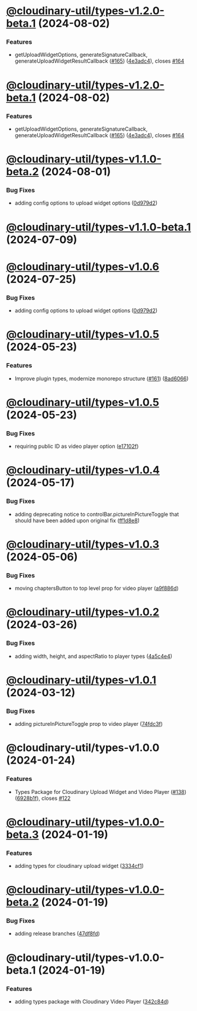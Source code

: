 # [@cloudinary-util/types-v1.2.0-beta.1](https://github.com/cloudinary-community/cloudinary-util/compare/@cloudinary-util/types-v1.1.0...@cloudinary-util/types-v1.2.0-beta.1) (2024-08-02)


### Features

* getUploadWidgetOptions, generateSignatureCallback, generateUploadWidgetResultCallback ([#165](https://github.com/cloudinary-community/cloudinary-util/issues/165)) ([4e3adc4](https://github.com/cloudinary-community/cloudinary-util/commit/4e3adc4317022ceb8031cda5372b5419ba8bafe7)), closes [#164](https://github.com/cloudinary-community/cloudinary-util/issues/164)

# [@cloudinary-util/types-v1.2.0-beta.1](https://github.com/cloudinary-community/cloudinary-util/compare/@cloudinary-util/types-v1.1.0...@cloudinary-util/types-v1.2.0-beta.1) (2024-08-02)


### Features

* getUploadWidgetOptions, generateSignatureCallback, generateUploadWidgetResultCallback ([#165](https://github.com/cloudinary-community/cloudinary-util/issues/165)) ([4e3adc4](https://github.com/cloudinary-community/cloudinary-util/commit/4e3adc4317022ceb8031cda5372b5419ba8bafe7)), closes [#164](https://github.com/cloudinary-community/cloudinary-util/issues/164)

# [@cloudinary-util/types-v1.1.0-beta.2](https://github.com/cloudinary-community/cloudinary-util/compare/@cloudinary-util/types-v1.1.0-beta.1...@cloudinary-util/types-v1.1.0-beta.2) (2024-08-01)


### Bug Fixes

* adding config options to upload widget options ([0d979d2](https://github.com/cloudinary-community/cloudinary-util/commit/0d979d261ff1dfdde50d47686decf10e7a5a4a39))

# [@cloudinary-util/types-v1.1.0-beta.1](https://github.com/cloudinary-community/cloudinary-util/compare/@cloudinary-util/types-v1.0.5...@cloudinary-util/types-v1.1.0-beta.1) (2024-07-09)

# [@cloudinary-util/types-v1.0.6](https://github.com/cloudinary-community/cloudinary-util/compare/@cloudinary-util/types-v1.0.5...@cloudinary-util/types-v1.0.6) (2024-07-25)

### Bug Fixes

* adding config options to upload widget options ([0d979d2](https://github.com/cloudinary-community/cloudinary-util/commit/0d979d261ff1dfdde50d47686decf10e7a5a4a39))

# [@cloudinary-util/types-v1.0.5](https://github.com/cloudinary-community/cloudinary-util/compare/@cloudinary-util/types-v1.0.4...@cloudinary-util/types-v1.0.5) (2024-05-23)


### Features

* Improve plugin types, modernize monorepo structure ([#161](https://github.com/cloudinary-community/cloudinary-util/issues/161)) ([8ad6066](https://github.com/cloudinary-community/cloudinary-util/commit/8ad60661d4b3c78c08e9dd1939171a689eeb7b08))

# [@cloudinary-util/types-v1.0.5](https://github.com/cloudinary-community/cloudinary-util/compare/@cloudinary-util/types-v1.0.4...@cloudinary-util/types-v1.0.5) (2024-05-23)

### Bug Fixes

- requiring public ID as video player option ([e17102f](https://github.com/cloudinary-community/cloudinary-util/commit/e17102f0991e3d14a2643bb971d1ae1a00e15991))

# [@cloudinary-util/types-v1.0.4](https://github.com/cloudinary-community/cloudinary-util/compare/@cloudinary-util/types-v1.0.3...@cloudinary-util/types-v1.0.4) (2024-05-17)

### Bug Fixes

- adding deprecating notice to controlBar.pictureInPictureToggle that should have been added upon original fix ([ff1d8e8](https://github.com/cloudinary-community/cloudinary-util/commit/ff1d8e8d369e3debfe0b083ff04a4edac490b2a6))

# [@cloudinary-util/types-v1.0.3](https://github.com/colbyfayock/cloudinary-util/compare/@cloudinary-util/types-v1.0.2...@cloudinary-util/types-v1.0.3) (2024-05-06)

### Bug Fixes

- moving chaptersButton to top level prop for video player ([a9f886d](https://github.com/colbyfayock/cloudinary-util/commit/a9f886df5efb5f36d1a68861b7c6083c1ae8a4ac))

# [@cloudinary-util/types-v1.0.2](https://github.com/colbyfayock/cloudinary-util/compare/@cloudinary-util/types-v1.0.1...@cloudinary-util/types-v1.0.2) (2024-03-26)

### Bug Fixes

- adding width, height, and aspectRatio to player types ([4a5c4e4](https://github.com/colbyfayock/cloudinary-util/commit/4a5c4e41e2708efc15300c80a8ba96337497a5e5))

# [@cloudinary-util/types-v1.0.1](https://github.com/colbyfayock/cloudinary-util/compare/@cloudinary-util/types-v1.0.0...@cloudinary-util/types-v1.0.1) (2024-03-12)

### Bug Fixes

- adding pictureInPictureToggle prop to video player ([74fdc3f](https://github.com/colbyfayock/cloudinary-util/commit/74fdc3f72775a7abc5aea8864d98f7ffdf373c75))

# @cloudinary-util/types-v1.0.0 (2024-01-24)

### Features

- Types Package for Cloudinary Upload Widget and Video Player ([#138](https://github.com/colbyfayock/cloudinary-util/issues/138)) ([6928b1f](https://github.com/colbyfayock/cloudinary-util/commit/6928b1fea41e163b745b0d87bfbaa1b4ffd6720f)), closes [#122](https://github.com/colbyfayock/cloudinary-util/issues/122)

# [@cloudinary-util/types-v1.0.0-beta.3](https://github.com/colbyfayock/cloudinary-util/compare/@cloudinary-util/types-v1.0.0-beta.2...@cloudinary-util/types-v1.0.0-beta.3) (2024-01-19)

### Features

- adding types for cloudinary upload widget ([3334cf1](https://github.com/colbyfayock/cloudinary-util/commit/3334cf1fe050031899f5a4d6fee581e6d0e2fb62))

# [@cloudinary-util/types-v1.0.0-beta.2](https://github.com/colbyfayock/cloudinary-util/compare/@cloudinary-util/types-v1.0.0-beta.1...@cloudinary-util/types-v1.0.0-beta.2) (2024-01-19)

### Bug Fixes

- adding release branches ([47df8fd](https://github.com/colbyfayock/cloudinary-util/commit/47df8fd1d3d4c07eff344b1b381d5e757a071289))

# @cloudinary-util/types-v1.0.0-beta.1 (2024-01-19)

### Features

- adding types package with Cloudinary Video Player ([342c84d](https://github.com/colbyfayock/cloudinary-util/commit/342c84d5bffa3e94a7f4d2242f33b2cca6f221ed))
